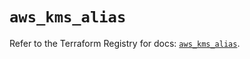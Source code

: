 # `aws_kms_alias`

Refer to the Terraform Registry for docs: [`aws_kms_alias`](https://registry.terraform.io/providers/hashicorp/aws/6.3.0/docs/resources/kms_alias).

